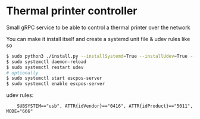 # Thermal printer controller

Small gRPC service to be able to control a thermal printer over the network

You can make it install itself and create a systemd unit file & udev rules like so
```bash
$ sudo python3 ./install.py --installSystemd=True --installUdev=True --user=printer
$ sudo systemctl daemon-reload
$ sudo systemctl restart udev
# optionally
$ sudo systemctl start escpos-server
$ sudo systemctl enable escpos-server
```

udev rules:
```
    SUBSYSTEM=="usb", ATTR{idVendor}=="0416", ATTR{idProduct}=="5011", MODE="666"
```
